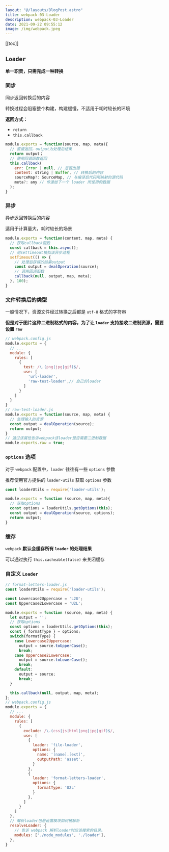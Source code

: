 ```yaml
---
layout: "@/layouts/BlogPost.astro"
title: webpack-03-Loader
description: webpack-03-Loader
date: 2021-09-22 09:55:12
image: /img/webpack.jpeg
---
```


[[toc]]

## `Loader`

**单一职责，只需完成一种转换**

### 同步

同步返回转换后的内容

转换过程会阻塞整个构建，构建缓慢，不适用于耗时较长的环境

**返回方式：**
  - `return`
  - `this.callback`

```js
module.exports = function(source, map, meta){
  // 直接返回，output为处理后结果
  return output；
  // 使用回调函数返回
  this.callback(
    err: Error | null, // 是否出错
    content: string | Buffer, // 转换后的内容
    sourceMap?: SourceMap, // 与编译后代码所映射的源代码
    meta?: any // 传递给下一个 loader 所使用的数据
  );
}
```

### 异步

异步返回转换后的内容

适用于计算量大，耗时较长的场景

```js
module.exports = function(content, map, meta) {
  // 获取callback函数
  const callback = this.async();
  // 用setTimeout模拟该异步过程
  setTimeout(() => {
    // 处理后获得的结果output
    const output = dealOperation(source);
    // 调用回调函数
    callback(null, output, map, meta);
  }, 100);
}
```

### 文件转换后的类型

一般情况下，资源文件经过转换之后都是 `utf-8` 格式的字符串

**但是对于图片这种二进制格式的内容，为了让 `loader` 支持接收二进制资源，需要设置 `raw`**

```js
// webpack.config.js
module.exports = {
  // ...
  module: {
    rules: [
      {
        test: /\.(png|jpg|gif)$/,
        use: [
          'url-loader',
          'raw-test-loader',// 自己的loader
        ]
      }
    ]
  }
}
// raw-test-loader.js
module.exports = function(source, map, meta) {
  // 处理输入的资源
  const output = dealOperation(source);
  return output;
}
// 通过该属性告诉webpack该loader是否需要二进制数据
module.exports.raw = true;
```

### `options` 选项

对于 `webpack` 配置中，`loader` 往往有一些 `options` 参数

推荐使用官方提供的 `loader-utils` 获取 `options` 参数

```js
const loaderUtils = require('loader-utils');

module.exports = function (source, map, meta){
  // 获取options
  const options = loaderUtils.getOptions(this);
  const output = dealOperation(source, options); 
  return output;
}
```

### 缓存

`webpack` **默认会缓存所有 `loader` 的处理结果**

可以通过执行 `this.cacheable(false)` 来关闭缓存

### 自定义 `Loader`

```js
// format-letters-loader.js
const loaderUtils = require('loader-utils');

const Lowercase2Uppercase = 'L2U';
const Uppercase2Lowercase = 'U2L';

module.exports = function (source, map, meta) {
  let output = '';
  // 获取options
  const options = loaderUtils.getOptions(this);
  const { formatType } = options;
  switch(formatType) {
    case Lowercase2Uppercase: 
      output = source.toUpperCase();
      break;
    case Uppercase2Lowercase: 
      output = source.toLowerCase();
      break;
    default: 
      output = source;
      break;
  }

  this.callback(null, output, map, meta);
};
// webpack.config.js
module.exports = {
  // ...
  module: {
    rules: [
      {
        exclude: /\.(css|js|html|png|jpg|gif)$/,
        use: [
          {
            loader: 'file-loader',
            options: {
              name: '[name].[ext]',
              outputPath: 'asset',
            }
          },
          {
            loader: 'format-letters-loader',
            options: {
              formatType: 'U2L'
            }
          },
        ]
      }
    ]
  },
  // 解析loader包是设置模块如何被解析
  resolveLoader: {
    // 告诉 webpack 解析loader时应该搜索的目录。
    modules: ['./node_modules', './loader'],
  },
}
```